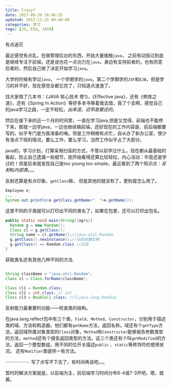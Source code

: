 ```yaml
---
title: Crazy?
date: 2017-08-20 16:46:25
updated: 2017-11-25 09:40:00
categories: 学习
tags: [JS, ES6, JAVA]
---
```

有点迷茫
<!--more-->
最近感觉有点乱，在做管理后台的东西，开始大量接触`java`， 之前有动摇过到底是继续专注于前端，还是说也花一点功力在`java`，身边有支持前者的，也有同意后者的，然后自己做了决定开始学习`java`。

大学的时候有学过`java`， 一个学期学的`java`，第二个学期学的`JSF`和`EJB`，但是学习的并不好，现在感觉全都忘完了，只知道点渣渣了。

找大家借了几本书：《JAVA 核心技术 卷1》，《Effective java》，还有《修炼之道》，还有《Spring In Action》等好多本书等着我去借，我了个去啊，感觉自己的java学习之路，一定不轻松，*出来混，迟早是要还的*。

然后在接下来的近一个月的时间里，一直在学习java,但是又觉得，前端也不能停下来，那就一边学java，一边也继续搞前端，还好现在的工作内容是，前后端都要写的，似乎专门是为我准备的咯。但是工作稍微有点忙，自从办了新办公室，很少有准点下班的情况，要么工作，要么学习，当然工作似乎占了大部分。

java的，学习计划，打算采用扫盲的方式，不管以前学过什么，现在都从最基础的看起，防止自己遗漏一些细节，刚开始看得还算比较轻松，内心活动：毕竟还是学过的！但是后来就发现自己是too young too simple，最近看到了两个知识点：*反射*和*内部类*。。。

反射还算是有点印象，`getClass`嘛， 但是其他的就没有了，更别提怎么用了。

```java
Employee e;
...
System.out.println(e.getClass.getName+"  "+e.getName());
```
这里不同的子类就可以打印出不同的类名了，如果在包里，还可以打印出包名。

```java
public static void main(String[]agrs){
  Random g = new Random();
  Class cl = g.getClass();
  String name = cl.getName();//java.util.Random
  g.getClass().newInstance();//动态创建实例
  g.getClass() == Ramdom.class //比较
}
```
获取类名还有其他几种不同的方法.

```java

String className = "java.util.Random";
Class cl = Class.forName(className);
```
```java
Class cl1 = Random.class;
Class cl2 = int.class; // int
Class cl3 = Double[].class; //[Ljava.lang.Double;
```
反射能力最重要的功能——检查类的结构。

在java.lang.reflect包中有三个类，`Field`、`Method`、`Constructor`，分别用于描述类的域、方法和构造器。他们都有`getName`方法，返回名称。域还有个`getType`方法，返回域所属对象类型的`Class`对象，`Method`和`Constructor`能够报告参数类型的方法，`metho`d还有个报告返回类型的方法。这三个类还有个叫`getModified`的方法，返回一个整型数组，用不同的位开关描述`public` 、`static`等修饰符的使用状况。
还有`Modifier`类提供一些方法。

···················
写了点写不下去了，有时间再说吧。。。

暂时的解决方案就是，以前端为主，前后端学习时间分布6-4或7-3开吧，嗯，就酱。